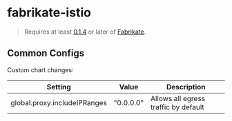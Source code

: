 # fabrikate-istio

> Requires at least [0.1.4](https://github.com/Microsoft/fabrikate/releases) or later of [Fabrikate](https://github.com/Microsoft/fabrikate).

## Common Configs

Custom chart changes:

| Setting                         | Value          | Description                                        |
| ------------------------------- | -------------- | -------------------------------------------------- |
| global.proxy.includeIPRanges    | "0.0.0.0"      | Allows all egress traffic by default               |
